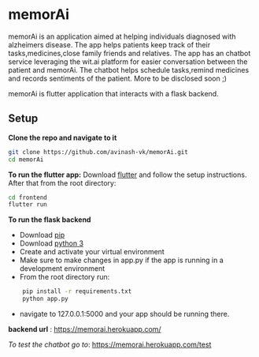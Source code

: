 # memorAi

memorAi is an application aimed at helping individuals diagnosed with alzheimers disease. The app helps patients keep track of their tasks,medicines,close family friends and relatives. The app has an chatbot service leveraging the wit.ai platform for easier conversation between the patient and memorAi. The chatbot helps schedule tasks,remind medicines and records sentiments of the patient. More to be disclosed soon ;)

memorAi is flutter application that interacts with a flask backend.

## Setup

**Clone the repo and navigate to it**
```bash
git clone https://github.com/avinash-vk/memorAi.git
cd memorAi
```

**To run the flutter app:**
Download [flutter](https://flutter.dev/docs/get-started/install) and follow the setup instructions.
After that from the root directory:
```bash
cd frontend
flutter run
```


**To run the flask backend**
- Download [pip](https://pip.pypa.io/en/stable/installing/)
- Download [python 3](https://www.python.org/downloads/)
- Create and activate your virtual environment 
- Make sure to make changes in app.py if the app is running in a development environment
- From the root directory run:
```bash
    pip install -r requirements.txt
    python app.py
```
- navigate to 127.0.0.1:5000 and your app should be running there.

**backend url** : https://memorai.herokuapp.com/

*To test the chatbot go to*: https://memorai.herokuapp.com/test